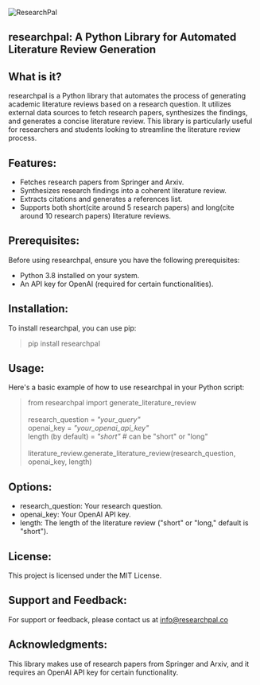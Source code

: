 ![ResearchPal](https://simp4.jpg.church/1ResearchPal166a286b95af90f7.md.png)
## researchpal: A Python Library for Automated Literature Review Generation

## What is it?
researchpal is a Python library that automates the process of generating academic literature reviews based on a research question. It utilizes external data sources to fetch research papers, synthesizes the findings, and generates a concise literature review. This library is particularly useful for researchers and students looking to streamline the literature review process.

## Features:
* Fetches research papers from Springer and Arxiv.
* Synthesizes research findings into a coherent literature review.
* Extracts citations and generates a references list.
* Supports both short(cite around 5 research papers) and long(cite around 10 research papers) literature reviews.

## Prerequisites:
Before using researchpal, ensure you have the following prerequisites:

* Python 3.8 installed on your system.
* An API key for OpenAI (required for certain functionalities).

## Installation:
To install researchpal, you can use pip: 

> pip install researchpal

## Usage:
Here's a basic example of how to use researchpal in your Python script:

> from researchpal import generate_literature_review\
\
> research_question = *"your_query"* \
> openai_key = *"your_openai_api_key"* \
> length (by default) = *"short"*  # can be "short" or "long"\
\
> literature_review.generate_literature_review(research_question, openai_key, length)

## Options:
* research_question: Your research question.
* openai_key: Your OpenAI API key.
* length: The length of the literature review ("short" or "long," default is "short").

## License:
This project is licensed under the MIT License.

## Support and Feedback:
For support or feedback, please contact us at info@researchpal.co

## Acknowledgments:
This library makes use of research papers from Springer and Arxiv, and it requires an OpenAI API key for certain functionality.